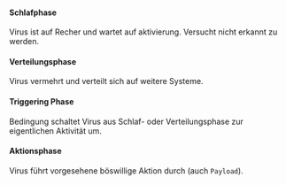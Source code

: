 #### Schlafphase
Virus ist auf Recher und wartet auf aktivierung. Versucht nicht erkannt zu werden.

#### Verteilungsphase
Virus vermehrt und verteilt sich auf weitere Systeme.

#### Triggering Phase
Bedingung schaltet Virus aus Schlaf- oder Verteilungsphase zur eigentlichen Aktivität um.

#### Aktionsphase
Virus führt vorgesehene böswillige Aktion durch (auch `Payload`).